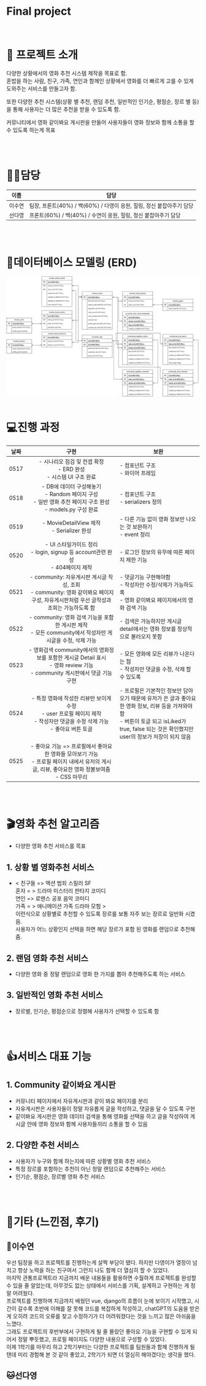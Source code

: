 # Final project
<br>

# 📣 프로젝트 소개

다양한 상황에서의 영화 추천 시스템 제작을 목표로 함.   
혼밥을 하는 사람, 친구, 가족, 연인과 함께인 상황에서 영화를 더 빠르게 고를 수 있게 도와주는 서비스를 만들고자 함.

또한 다양한 추천 시스템(상황 별 추천, 랜덤 추천, 일반적인 인기순, 평점순, 장르 별 등)을 통해 사용자는 더 많은 추천을 받을 수 있도록 함.   

커뮤니티에서 영화 같이봐요 게시판을 만들어 사용자들이 영화 정보와 함께 소통을 할 수 있도록 하는게 목표

<br><br>

# 🙋‍♀️담당

| 이름  | 담당                                              |
| --- | ----------------------------------------------- |
| 이수연 | 팀장, 프론트(40%) / 백(60%) / 다영이 응원, 힐링, 정신 붙잡아주기 담당 |
| 선다영 | 프론트(60%) / 백(40%) / 수연이 응원, 힐링, 정신 붙잡아주기 담당     |

<br><br>


# 🔑데이터베이스 모델링 (ERD)
<img src="final.drawio.png" />
<br><br>


# 💻진행 과정

| 날짜   | 구현                                                                                            |          보완                                                                                                                              |
| ---- |:---------------------------------------------------------------------------------------------:| ------------------------------------------------------------------------------------------------------------------------------- |
| 0517 | - 시나리오 점검 및 컨셉 확정<br/>- ERD 완성<br/>- 시스템 UI 구조 완료                                             | - 컴포넌트 구조<br/>- 와이어 프레임                                                                                                  |
| 0518 | - DB에 데이터 구성해놓기<br/>- Random 페이지 구성 <br/>- 일반 영화 추천 페이지 구조 완성<br/>- models.py 구성 완료           | - 컴포넌트 구조 <br/>- serializers 정의                                                                                                 |
| 0519 | - MovieDetailView 제작<br/>- Serializer 완성                                     | - 다른 기능 없이 영화 정보만 나오는 것 보완하기<br/>- event 정리                                                                                     |
| 0520 | - UI 스타일가이드 정리<br/>- login, signup 등 account관련 완성<br/>- 404페이지 제작                             | - 로그인 정보의 유무에 따른 페이지 제한 기능                                                                                                      |
| 0521 | - community: 자유게시판 게시글 작성, 조회<br/> - community: 영화 같이봐요 페이지 구성, 자유게시판처럼 우선 글작성과 조회는 가능하도록 함   | - 댓글기능 구현해야함<br/>- 작성자만 수정/삭제가 가능하도록<br/>- 영화 같이봐요 페이지에서의 영화 검색 기능                                                              |
| 0522 | - community: 영화 검색 기능을 포함한 게시판 제작<br/>- 모든 community에서 작성자만 게시글을 수정, 삭제 가능                    | - 검색은 가능하지만 게시글 detail에서는 영화 정보를 정상적으로 불러오지 못함<br/>                                                                             |
| 0523 | - 영화검색 community에서의 영화정보를 포함한 게시글 Detail 표시<br/>- 영화 review 기능<br/>- community 게시판에서 댓글 기능 구현 | - 모든 영화에 모든 리뷰가 나온다는 점<br/>- 작성자만 댓글을 수정, 삭제 할 수 있도록                                                                            |
| 0524 | - 특정 영화에 작성한 리뷰만 보이게 수정<br/>- user 프로필 페이지 제작<br/>- 작성자만 댓글을 수정 삭제 가능<br/>- 좋아요 버튼 토글    | - 프로필은 기본적인 정보만 담아오기 때문에 유저가 쓴 글과 좋아요한 영화 정보, 리뷰 등을 가져와야 함<br/>- 버튼이 토글 되고 isLiked가 true, false 되는 것은 확인했지만 user의 정보가 저장이 되지 않음 |
| 0525 | - 좋아요 기능 => 프로필에서 좋아요 한 영화들 모아보기 가능<br/>- 프로필 페이지 내에서 유저의 게시글, 리뷰, 좋아요한 영화 정볼보여줌 <br/>- CSS 마무리                                             |                                                                                                                                 |

<br><br>


# 🎬영화 추천 알고리즘
- 다양한 영화 추천 서비스를 목표
## 1. 상황 별 영화추천 서비스
- < 친구들 => 액션 범죄 스릴러 SF   
혼자 = > 드라마 미스터리 판타지 코미디   
연인 => 로맨스 공포 음악 코미디   
가족 = > 애니메이션 가족 드라마 모험 >  
이런식으로 상황별로 추천할 수 있도록 장르를 보통 자주 보는 장르로 일반화 시켰음.   
사용자가 어느 상황인지 선택을 하면 해당 장르가 포함 된 영화를 랜덤으로 추천해줌.
## 2. 랜덤 영화 추천 서비스
- 다양한 영화 중 정말 랜덤으로 영화 한 가지를 뽑아 추천해주도록 하는 서비스
## 3. 일반적인 영화 추천 서비스
- 장르별, 인기순, 평점순으로 정렬해 사용자가 선택할 수 있도록 함

<br><br>

# 👍서비스 대표 기능
## 1. Community 같이봐요 게시판
- 커뮤니티 페이지에서 자유게시판과 같이 봐요 페이지를 분리
- 자유게시판은 사용자들이 정말 자유롭게 글을 작성하고, 댓글을 달 수 있도록 구현
- 같이봐요 게시판은 영화 데이터 검색을 통해 영화를 선택을 하고 글을 작성하여 게시글 안에 영화 정보와 함께 사용자들끼리 소통을 할 수 있음

## 2. 다양한 추천 서비스
- 사용자가 누구와 함께 하는지에 따른 상황별 영화 추천 서비스
- 특정 장르를 포함하는 추천이 아닌 정말 랜덤으로 추천해주는 서비스
- 인기순, 평점순, 장르별 영화 추천 서비스


<br><br>

# 🤟기타 (느낀점, 후기)

## 🐯이수연
우선 팀장을 하고 프로젝트를 진행하는게 살짝 부담이 됐다. 하지만 다영이가 열정이 넘치고 항상 노력을 하는 친구여서 그런지 나도 함께 더 열심히 할 수 있었다.   
마지막 관통프로젝트라 지금까지 배운 내용들을 활용하면 수월하게 프로젝트를 완성할 수 있을 줄 알았는데, 아무것도 없는 상태에서 서비스를 기획, 설계하고 구현하는 게 정말 어려웠다.  
프로젝트를 진행하며 지금까지 배웠던 vue, django의 흐름이 눈에 보이기 시작했고, 시간이 갈수록 초반에 이해를 잘 못해 코드를 복잡하게 작성하고, chatGPT의 도움을 받은게 오히려 코드의 오류를 찾고 수정하기가 더 어려워졌다는 것을 느끼고 많은 아쉬움을 느꼈다.   
그래도 프로젝트의 후반부에서 구현하게 될 줄 몰랐던 좋아요 기능을 구현할 수 있게 되어서 정말 뿌듯했고, 프로필 페이지도 다양한 내용으로 구성할 수 있었다.    
이제 1학기를 마무리 하고 2학기부터는 다양한 프로젝트를 팀원들과 함께 진행하게 될텐데 미리 경험해 본 것 같아 좋았고, 2학기가 되면 더 열심히 해야겠다는 생각을 했다.
## 🐱선다영
